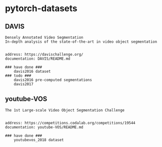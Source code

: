# pytorch-datasets

## DAVIS
    Densely Annotated Video Segmentation
    In-depth analysis of the state-of-the-art in video object segmentation
    
    
    address: https://davischallenge.org/
    documentation: DAVIS/README.md
    
    ### have done ###
        davis2016 dataset 
    ### todo ###
        davis2016 pre-computed segmentations
        davis2017
        
## youtube-VOS 
    The 1st Large-scale Video Object Segmentation Challenge
    
    
    address: https://competitions.codalab.org/competitions/19544
    documentation: youtube-VOS/README.md
    
    ### have done ###
        youtubevos_2018 dataset